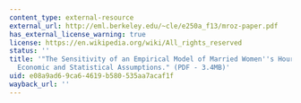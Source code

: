 ```yaml
---
content_type: external-resource
external_url: http://eml.berkeley.edu/~cle/e250a_f13/mroz-paper.pdf
has_external_license_warning: true
license: https://en.wikipedia.org/wiki/All_rights_reserved
status: ''
title: '"The Sensitivity of an Empirical Model of Married Women''s Hours of Work to
  Economic and Statistical Assumptions." (PDF - 3.4MB)'
uid: e08a9ad6-9ca6-4619-b580-535aa7acaf1f
wayback_url: ''
---
```

